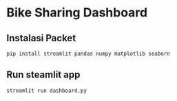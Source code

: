 # Bike Sharing Dashboard

## Instalasi Packet
```
pip install streamlit pandas numpy matplotlib seaborn
```

## Run steamlit app
```
streamlit run dashboard.py
```

